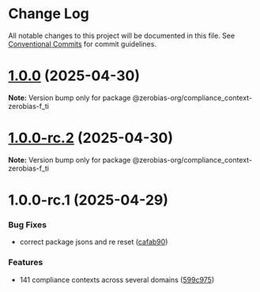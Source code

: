 # Change Log

All notable changes to this project will be documented in this file.
See [Conventional Commits](https://conventionalcommits.org) for commit guidelines.

# [1.0.0](https://github.com/zerobias-org/compliance_context/compare/@zerobias-org/compliance_context-zerobias-f_ti@1.0.0-rc.2...@zerobias-org/compliance_context-zerobias-f_ti@1.0.0) (2025-04-30)

**Note:** Version bump only for package @zerobias-org/compliance_context-zerobias-f_ti





# [1.0.0-rc.2](https://github.com/zerobias-org/compliance_context/compare/@zerobias-org/compliance_context-zerobias-f_ti@1.0.0-rc.1...@zerobias-org/compliance_context-zerobias-f_ti@1.0.0-rc.2) (2025-04-30)

**Note:** Version bump only for package @zerobias-org/compliance_context-zerobias-f_ti





# 1.0.0-rc.1 (2025-04-29)


### Bug Fixes

* correct package jsons and re reset ([cafab90](https://github.com/zerobias-org/compliance_context/commit/cafab90b3771e45ffeefa4ea2dca415266baa99f))


### Features

* 141 compliance contexts across several domains ([599c975](https://github.com/zerobias-org/compliance_context/commit/599c975fcf3da5bbfffe4113c7f5f793e5231e68))
